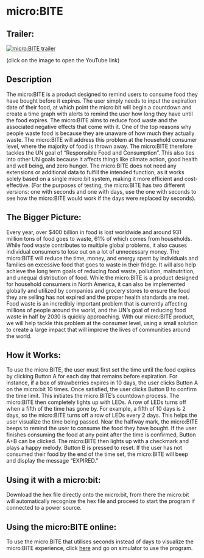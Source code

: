# micro:BITE

## Trailer:
[![micro:BITE trailer](https://img.youtube.com/vi/fVtHqE2VgTM/0.jpg)](https://youtu.be/fVtHqE2VgTM)

(click on the image to open the YouTube link)
## Description 
The micro:BITE is a product designed to remind users to consume food they have bought before it expires. The user simply needs to input the expiration date of their food, at which point the micro:bit will begin a countdown and create a time graph with alerts to remind the user how long they have until the food expires. The micro:BITE aims to reduce food waste and the associated negative effects that come with it. One of the top reasons why people waste food is because they are unaware of how much they actually waste. The micro:BITE will address this problem at the household consumer level, where the majority of food is thrown away. The micro:BITE therefore tackles the UN goal of “Responsible Food and Consumption”. This also ties into other UN goals because it affects things like climate action, good health and well being, and zero hunger. The micro:BITE does not need any extensions or additional data to fulfill the intended function, as it works solely based on a single micro:bit system, making it more efficient and cost-effective. (For the purposes of testing, the micro:BITE has two different versions: one with seconds and one with days, use the one with seconds to see how the micro:BITE would work if the days were replaced by seconds).

## The Bigger Picture:
Every year, over $400 billion in food is lost worldwide and around 931 million tons of food goes to waste, 61% of which comes from households. While food waste contributes to multiple global problems, it also causes individual consumers to lose out on a lot of unnecessary money. The micro:BITE will reduce the time, money, and energy spent by individuals and families on excessive food that goes to waste in their fridge. It will also help achieve the long term goals of reducing food waste, pollution, malnutrition, and unequal distribution of food. While the micro:BITE is a product designed for household consumers in North America, it can also be implemented globally and utilized by companies and grocery stores to ensure the food they are selling has not expired and the proper health standards are met. Food waste is an incredibly important problem that is currently affecting millions of people around the world, and the UN’s goal of reducing food waste in half by 2030 is quickly approaching. With our micro:BITE product, we will help tackle this problem at the consumer level, using a small solution to create a large impact that will improve the lives of communities around the world.

## How it Works:
To use the micro:BITE, the user must first set the time until the food expires by clicking Button A for each day that remains before expiration. For instance, if a box of strawberries expires in 10 days, the user clicks Button A on the micro:bit 10 times. Once satisfied, the user clicks Button B to confirm the time limit. This initiates the micro:BITE’s countdown process. The micro:BITE then completely lights up with LEDs. A row of LEDs turns off when a fifth of the time has gone by. For example, a fifth of 10 days is 2 days, so the micro:BITE turns off a row of LEDs every 2 days. This helps the user visualize the time being passed. Near the halfway mark, the micro:BITE beeps to remind the user to consume the food they have bought. If the user finishes consuming the food at any point after the time is confirmed, Button A+B can be clicked. The micro:BITE then lights up with a checkmark and plays a happy melody. Button B is pressed to reset. If the user has not consumed their food by the end of the time set, the micro:BITE will beep and display the message “EXPIRED.”

## Using it with a micro:bit:
Download the hex file directly onto the micro:bit, from there the micro:bit will automatically recognize the hex file and proceed to start the program if connected to a power source.

## Using the micro:BITE online:
To use the micro:BITE that utilises seconds instead of days to visualize the micro:BITE experience, click [here](https://makecode.microbit.org/08370-47657-85155-18962) and go on simulator to use the program.
